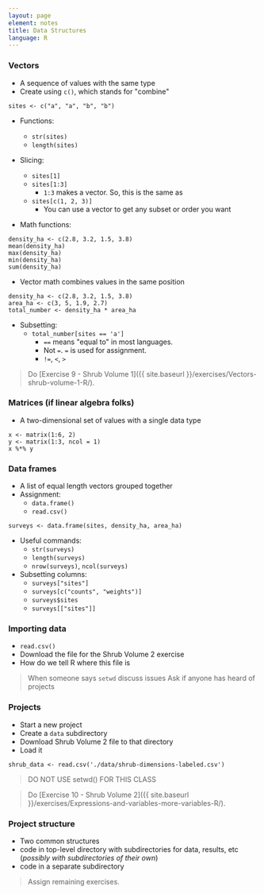 ```yaml
---
layout: page
element: notes
title: Data Structures
language: R
--- 
```


### Vectors

* A sequence of values with the same type
* Create using `c()`, which stands for "combine"

```
sites <- c("a", "a", "b", "b")
```

* Functions:
    * `str(sites)` 
    * `length(sites)`
	
* Slicing:
    * `sites[1]` 
    * `sites[1:3]`
        * `1:3` makes a vector. So, this is the same as
    * `sites[c(1, 2, 3)]` 
        * You can use a vector to get any subset or order you want

* Math functions:

```
density_ha <- c(2.8, 3.2, 1.5, 3.8)
mean(density_ha)
max(density_ha)
min(density_ha)
sum(density_ha)
```

* Vector math combines values in the same position

```
density_ha <- c(2.8, 3.2, 1.5, 3.8)
area_ha <- c(3, 5, 1.9, 2.7)
total_number <- density_ha * area_ha
```

* Subsetting:
    * `total_number[sites == 'a']`
        * `==` means "equal to" in most languages. 
        * Not `=`. `=` is used for assignment.
        * `!=`, `<`, `>`

> Do [Exercise 9 - Shrub Volume 1]({{ site.baseurl }}/exercises/Vectors-shrub-volume-1-R/).


### Matrices (if linear algebra folks)

* A two-dimensional set of values with a single data type

```
x <- matrix(1:6, 2)
y <- matrix(1:3, ncol = 1)
x %*% y
```

### Data frames

* A list of equal length vectors grouped together
* Assignment: 
    * `data.frame()`
    * `read.csv()`

```
surveys <- data.frame(sites, density_ha, area_ha)
```

* Useful commands: 
    * `str(surveys)`
    * `length(surveys)`
    * `nrow(surveys)`, `ncol(surveys)`
* Subsetting columns:
    * `surveys["sites"]`
    * `surveys[c("counts", "weights")]`
    * `surveys$sites`
    * `surveys[["sites"]]`


### Importing data

* `read.csv()`
* Download the file for the Shrub Volume 2 exercise
* How do we tell R where this file is

> When someone says `setwd` discuss issues
> Ask if anyone has heard of projects

### Projects

* Start a new project
* Create a `data` subdirectory
* Download Shrub Volume 2 file to that directory
* Load it

```
shrub_data <- read.csv('./data/shrub-dimensions-labeled.csv')
```

> DO NOT USE setwd() FOR THIS CLASS

> Do [Exercise 10 - Shrub Volume 2]({{ site.baseurl }}/exercises/Expressions-and-variables-more-variables-R/).

### Project structure

* Two common structures
* code in top-level directory with subdirectories for data, results, etc
  (*possibly with subdirectories of their own*)
* code in a separate subdirectory

> Assign remaining exercises.
